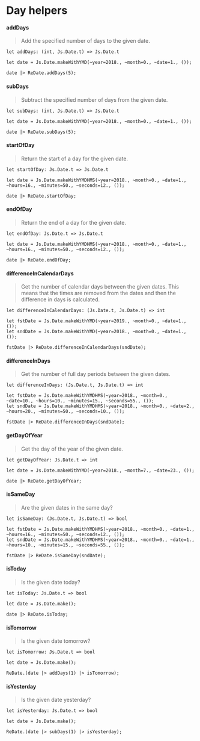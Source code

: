# Day helpers

#### addDays

> Add the specified number of days to the given date.

`let addDays: (int, Js.Date.t) => Js.Date.t`

```reason
let date = Js.Date.makeWithYMD(~year=2018., ~month=0., ~date=1., ());

date |> ReDate.addDays(5);
```

#### subDays

> Subtract the specified number of days from the given date.

`let subDays: (int, Js.Date.t) => Js.Date.t`

```reason
let date = Js.Date.makeWithYMD(~year=2018., ~month=0., ~date=1., ());

date |> ReDate.subDays(5);
```

#### startOfDay

> Return the start of a day for the given date.

`let startOfDay: Js.Date.t => Js.Date.t`

```reason
let date = Js.Date.makeWithYMDHMS(~year=2018., ~month=0., ~date=1., ~hours=16., ~minutes=50., ~seconds=12., ());

date |> ReDate.startOfDay;
```

#### endOfDay

> Return the end of a day for the given date.

`let endOfDay: Js.Date.t => Js.Date.t`

```reason
let date = Js.Date.makeWithYMDHMS(~year=2018., ~month=0., ~date=1., ~hours=16., ~minutes=50., ~seconds=12., ());

date |> ReDate.endOfDay;
```

#### differenceInCalendarDays

> Get the number of calendar days between the given dates. This means that the times are removed from the dates and then the difference in days is calculated.

`let differenceInCalendarDays: (Js.Date.t, Js.Date.t) => int`

```reason
let fstDate = Js.Date.makeWithYMD(~year=2019., ~month=0., ~date=1., ());
let sndDate = Js.Date.makeWithYMD(~year=2018., ~month=0., ~date=1., ());

fstDate |> ReDate.differenceInCalendarDays(sndDate);
```

#### differenceInDays

> Get the number of full day periods between the given dates.

`let differenceInDays: (Js.Date.t, Js.Date.t) => int`

```reason
let fstDate = Js.Date.makeWithYMDHMS(~year=2018., ~month=0., ~date=10., ~hours=10., ~minutes=15., ~seconds=55., ());
let sndDate = Js.Date.makeWithYMDHMS(~year=2018., ~month=0., ~date=2., ~hours=20., ~minutes=50., ~seconds=10., ());

fstDate |> ReDate.differenceInDays(sndDate);
```

#### getDayOfYear

> Get the day of the year of the given date.

`let getDayOfYear: Js.Date.t => int`

```reason
let date = Js.Date.makeWithYMD(~year=2018., ~month=7., ~date=23., ());

date |> ReDate.getDayOfYear;
```

#### isSameDay

> Are the given dates in the same day?

`let isSameDay: (Js.Date.t, Js.Date.t) => bool`

```reason
let fstDate = Js.Date.makeWithYMDHMS(~year=2018., ~month=0., ~date=1., ~hours=16., ~minutes=50., ~seconds=12., ());
let sndDate = Js.Date.makeWithYMDHMS(~year=2018., ~month=0., ~date=1., ~hours=10., ~minutes=15., ~seconds=55., ());

fstDate |> ReDate.isSameDay(sndDate);
```

#### isToday

> Is the given date today?

`let isToday: Js.Date.t => bool`

```reason
let date = Js.Date.make();

date |> ReDate.isToday;
```

#### isTomorrow

> Is the given date tomorrow?

`let isTomorrow: Js.Date.t => bool`

```reason
let date = Js.Date.make();

ReDate.(date |> addDays(1) |> isTomorrow);
```

#### isYesterday

> Is the given date yesterday?

`let isYesterday: Js.Date.t => bool`

```reason
let date = Js.Date.make();

ReDate.(date |> subDays(1) |> isYesterday);
```
